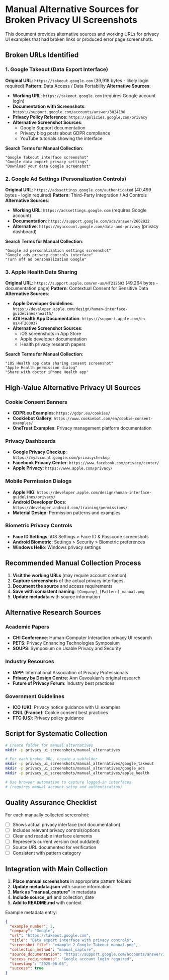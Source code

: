 # Manual Alternative Sources for Broken Privacy UI Screenshots

This document provides alternative sources and working URLs for privacy UI examples that had broken links or produced error page screenshots.

## Broken URLs Identified

### 1. Google Takeout (Data Export Interface)
**Original URL**: `https://takeout.google.com` (39,918 bytes - likely login required)
**Pattern**: Data Access / Data Portability
**Alternative Sources**:
- **Working URL**: `https://takeout.google.com` (requires Google account login)
- **Documentation with Screenshots**: `https://support.google.com/accounts/answer/3024190`
- **Privacy Policy Reference**: `https://policies.google.com/privacy`
- **Alternative Screenshot Sources**:
  - Google Support documentation
  - Privacy blog posts about GDPR compliance
  - YouTube tutorials showing the interface

**Search Terms for Manual Collection**:
```
"Google Takeout interface screenshot"
"Google data export privacy settings"
"Download your data Google screenshot"
```

### 2. Google Ad Settings (Personalization Controls)
**Original URL**: `https://adssettings.google.com/authenticated` (40,499 bytes - login required)
**Pattern**: Third-Party Integration / Ad Controls
**Alternative Sources**:
- **Working URL**: `https://adssettings.google.com` (requires Google account)
- **Documentation**: `https://support.google.com/ads/answer/2662922`
- **Alternative**: `https://myaccount.google.com/data-and-privacy` (privacy dashboard)

**Search Terms for Manual Collection**:
```
"Google ad personalization settings screenshot"
"Google ads privacy controls interface"
"Turn off ad personalization Google"
```

### 3. Apple Health Data Sharing
**Original URL**: `https://support.apple.com/en-us/HT212593` (49,264 bytes - documentation page)
**Pattern**: Contextual Consent for Sensitive Data
**Alternative Sources**:
- **Apple Developer Guidelines**: `https://developer.apple.com/design/human-interface-guidelines/health/`
- **iOS Health App Documentation**: `https://support.apple.com/en-us/HT203037`
- **Alternative Screenshot Sources**:
  - iOS screenshots in App Store
  - Apple developer documentation
  - Health privacy research papers

**Search Terms for Manual Collection**:
```
"iOS Health app data sharing consent screenshot"
"Apple Health permission dialog"
"Share with doctor iPhone Health app"
```

## High-Value Alternative Privacy UI Sources

### Cookie Consent Banners
- **GDPR.eu Examples**: `https://gdpr.eu/cookies/`
- **Cookiebot Gallery**: `https://www.cookiebot.com/en/cookie-consent-examples/`
- **OneTrust Examples**: Privacy management platform documentation

### Privacy Dashboards
- **Google Privacy Checkup**: `https://myaccount.google.com/privacycheckup`
- **Facebook Privacy Center**: `https://www.facebook.com/privacy/center/`
- **Apple Privacy**: `https://www.apple.com/privacy/`

### Mobile Permission Dialogs
- **Apple HIG**: `https://developer.apple.com/design/human-interface-guidelines/privacy/`
- **Android Developer Docs**: `https://developer.android.com/training/permissions/`
- **Material Design**: Permission patterns and examples

### Biometric Privacy Controls
- **Face ID Settings**: iOS Settings > Face ID & Passcode screenshots
- **Android Biometric**: Settings > Security > Biometric preferences
- **Windows Hello**: Windows privacy settings

## Recommended Manual Collection Process

1. **Visit the working URLs** (may require account creation)
2. **Capture screenshots** of the actual privacy interfaces
3. **Document the source** and access requirements
4. **Save with consistent naming**: `[Company]_[Pattern]_manual.png`
5. **Update metadata** with source information

## Alternative Research Sources

### Academic Papers
- **CHI Conference**: Human-Computer Interaction privacy UI research
- **PETS**: Privacy Enhancing Technologies Symposium
- **SOUPS**: Symposium on Usable Privacy and Security

### Industry Resources
- **IAPP**: International Association of Privacy Professionals
- **Privacy by Design Centre**: Ann Cavoukian's original research
- **Future of Privacy Forum**: Industry best practices

### Government Guidelines
- **ICO (UK)**: Privacy notice guidance with UI examples
- **CNIL (France)**: Cookie consent best practices
- **FTC (US)**: Privacy policy guidance

## Script for Systematic Collection

```bash
# Create folder for manual alternatives
mkdir -p privacy_ui_screenshots/manual_alternatives

# For each broken URL, create a subfolder
mkdir -p privacy_ui_screenshots/manual_alternatives/google_takeout
mkdir -p privacy_ui_screenshots/manual_alternatives/google_ads
mkdir -p privacy_ui_screenshots/manual_alternatives/apple_health

# Use browser automation to capture logged-in interfaces
# (requires manual account setup and authentication)
```

## Quality Assurance Checklist

For each manually collected screenshot:
- [ ] Shows actual privacy interface (not documentation)
- [ ] Includes relevant privacy controls/options
- [ ] Clear and readable interface elements
- [ ] Represents current version (not outdated)
- [ ] Source URL documented for verification
- [ ] Consistent with pattern category

## Integration with Main Collection

1. **Place manual screenshots** in appropriate pattern folders
2. **Update metadata.json** with source information
3. **Mark as "manual_capture"** in metadata
4. **Include source_url** and collection_date
5. **Add to README.md** with context

Example metadata entry:
```json
{
  "example_number": 2,
  "company": "Google",
  "url": "https://takeout.google.com",
  "title": "Data export interface with privacy controls",
  "screenshot_file": "example_2_Google_Takeout_manual.png",
  "collection_method": "manual_capture",
  "source_documentation": "https://support.google.com/accounts/answer/3024190",
  "access_requirements": "Google account login required",
  "timestamp": "2025-06-05",
  "success": true
}
```